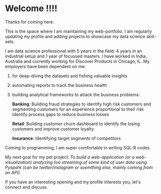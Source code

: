 
# Welcome !!!!


Thanks for coming here. 

This is the space where I am maintaining my web-portfolio. I am regularly updating my profile and adding projects to showcase my data science skill-sets.

I am data science professional with 5 years in the field: 4 years in an industrial setup and 1 year of focussed masters. I have worked in India, Australia and currently working for Discover Products in Chicago, IL. My employers have been dependent on me:
  1.  for deep-diving the datasets and fishing valuable insights
  2.  automating reports to track the business health
  3.  building analytical frameworks to attack the business problems:
  
        **Banking**:   Building fraud strategies to identify high risk customers and segmenting customers for an experience proportional to                       their risk
                      Identify process gaps to reduce business losses
  
        **Retail**:    Building customer churn dashboard to identify the losing customers and improve customer loyalty
        
        **Insurance**: Identifying target segments of competitors

Coming to programming, I am super comfortable in writing SQL-R codes. 

My next goal for my pet project: *To build a web-application (or a web-visualization) analyzing live streaming of some kind of user data using Pyspark (can be twitter/instagram or soemthing else, mainly coming from an API)*.  

If you have an interesting opening and my profile interests you, let's connect and discuss. 
